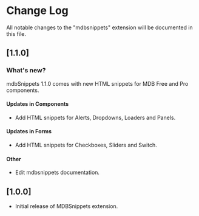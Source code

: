 # Change Log

All notable changes to the "mdbsnippets" extension will be documented in this file.

## [1.1.0]

### What's new?
mdbSnippets 1.1.0 comes with new HTML snippets for MDB Free and Pro components.

#### Updates in Components
- Add HTML snippets for Alerts, Dropdowns, Loaders and Panels.

#### Updates in Forms
- Add HTML snippets for Checkboxes, Sliders and Switch.

#### Other
- Edit mdbsnippets documentation.


## [1.0.0]

- Initial release of MDBSnippets extension.